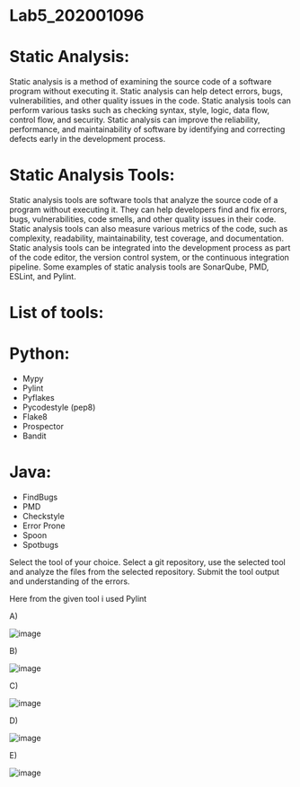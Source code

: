 # Lab5_202001096

# Static Analysis:
Static analysis is a method of examining the source code of a software program without
executing it. Static analysis can help detect errors, bugs, vulnerabilities, and other quality issues
in the code. Static analysis tools can perform various tasks such as checking syntax, style,
logic, data flow, control flow, and security. Static analysis can improve the reliability,
performance, and maintainability of software by identifying and correcting defects early in the
development process.

# Static Analysis Tools:
Static analysis tools are software tools that analyze the source code of a program without
executing it. They can help developers find and fix errors, bugs, vulnerabilities, code smells, and
other quality issues in their code. Static analysis tools can also measure various metrics of the
code, such as complexity, readability, maintainability, test coverage, and documentation. Static
analysis tools can be integrated into the development process as part of the code editor, the
version control system, or the continuous integration pipeline. Some examples of static analysis
tools are SonarQube, PMD, ESLint, and Pylint.


# List of tools:
# Python:
* Mypy
* Pylint
* Pyflakes
* Pycodestyle (pep8)
* Flake8
* Prospector
* Bandit

# Java:
* FindBugs
* PMD
* Checkstyle
* Error Prone
* Spoon
* Spotbugs

Select the tool of your choice. Select a git repository, use the selected tool and analyze the files
from the selected repository. Submit the tool output and understanding of the errors.

Here from the given tool i used Pylint

A)

![image](https://user-images.githubusercontent.com/123533376/225272598-ef71d32b-2ed5-40d8-a861-2b7e4c6da037.png)


B)

![image](https://user-images.githubusercontent.com/123533376/225272962-4d915f67-a6f7-484e-b5de-1f2d76a936c3.png)

C)

![image](https://user-images.githubusercontent.com/123533376/225273392-554d7fc6-b8cf-47c2-810e-f1ec03ac6370.png)

D)

![image](https://user-images.githubusercontent.com/123533376/225273749-2e3a9e30-9cde-4cea-bd2f-f039e6cf65c2.png)

E)

![image](https://user-images.githubusercontent.com/123533376/225274119-8df788c0-4fbf-461c-b084-70140f7b9018.png)



